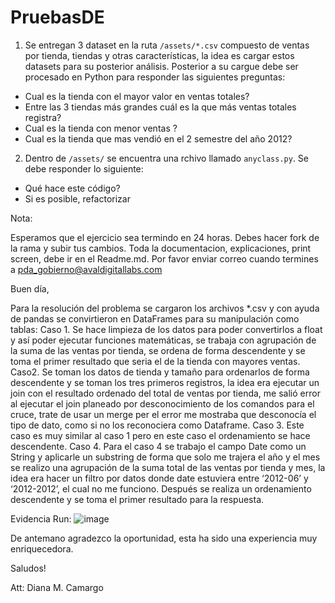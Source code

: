 # PruebasDE

1. Se entregan 3 dataset en la ruta `/assets/*.csv` compuesto de ventas por tienda, tiendas y otras características, la idea es cargar estos datasets para su posterior análisis. Posterior a su cargue debe ser procesado en Python para responder las siguientes preguntas:

- Cual es la tienda con el mayor valor en ventas totales?
- Entre las 3 tiendas más grandes cuál es la que más ventas totales registra?
- Cual es la tienda con menor ventas ?
- Cual es la tienda que mas vendió en el 2 semestre del año 2012?

2. Dentro de `/assets/` se encuentra una rchivo llamado `anyclass.py`. Se debe responder lo siguiente:

- Qué hace este código?
- Si es posible, refactorizar

Nota:

Esperamos que el ejercicio sea termindo en 24 horas. Debes hacer fork de la rama y subir tus cambios. Toda la documentacion, explicaciones, print screen, debe ir en el Readme.md.
Por favor enviar correo cuando termines a pda_gobierno@avaldigitallabs.com


Buen día,

Para la resolución del problema se cargaron los archivos *.csv y con ayuda de pandas se convirtieron en DataFrames para su manipulación como tablas:
Caso 1. Se hace limpieza de los datos para poder convertirlos a float y así poder ejecutar funciones matemáticas, se trabaja con agrupación de la suma de las ventas por tienda, se ordena de forma descendente y se toma el primer resultado que seria el de la tienda con mayores ventas.
Caso2. Se toman los datos de tienda y tamaño para ordenarlos de forma descendente y se toman los tres primeros registros, la idea era ejecutar un join con el resultado ordenado del total de ventas por tienda, me salió error al ejecutar el join planeado por desconocimiento de los comandos para el cruce, trate de usar un merge per el error me mostraba que desconocía el tipo de dato, como si no los reconociera como Dataframe.
Caso 3. Este caso es muy similar al caso 1 pero en este caso el ordenamiento se hace descendente.
Caso 4. Para el caso 4 se trabajo el campo Date como un String y aplicarle un substring de forma que solo me trajera el año y el mes se realizo una agrupación de la suma total de las ventas por tienda y mes, la idea era hacer un filtro por datos donde date estuviera entre ‘2012-06’ y ‘2012-2012’, el cual no me funciono. Después se realiza un ordenamiento descendente y se toma el primer resultado para la respuesta.




Evidencia Run:
![image](https://user-images.githubusercontent.com/103300434/162577948-614b681e-00d4-4448-b8de-06ea344b727f.png)

De antemano agradezco la oportunidad, esta ha sido una experiencia muy enriquecedora.

Saludos!

Att: Diana M. Camargo
